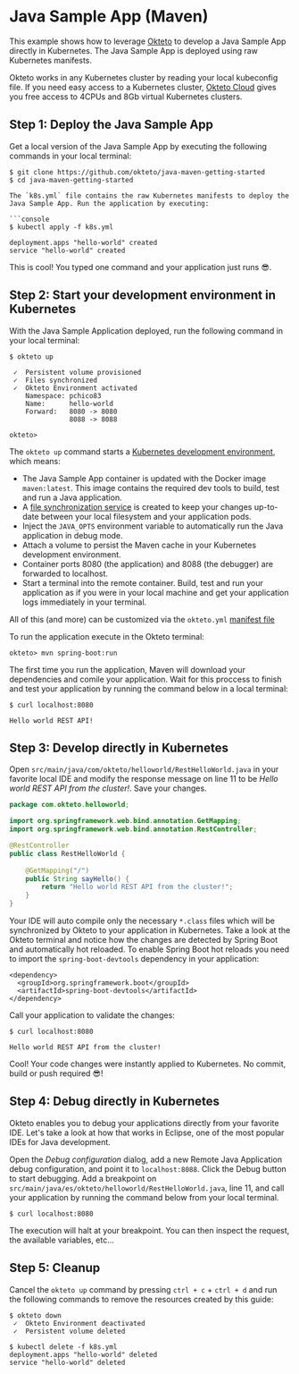 # Java Sample App (Maven)

This example shows how to leverage [Okteto](https://github.com/okteto/okteto) to develop a Java Sample App directly in Kubernetes. The Java Sample App is deployed using raw Kubernetes manifests.

Okteto works in any Kubernetes cluster by reading your local kubeconfig file. If you need easy access to a Kubernetes cluster, [Okteto Cloud](https://cloud.okteto.com) gives you free access to 4CPUs and 8Gb virtual Kubernetes clusters.

## Step 1: Deploy the Java Sample App

Get a local version of the Java Sample App by executing the following commands in your local terminal:

```console
$ git clone https://github.com/okteto/java-maven-getting-started
$ cd java-maven-getting-started

The `k8s.yml` file contains the raw Kubernetes manifests to deploy the Java Sample App. Run the application by executing:

```console
$ kubectl apply -f k8s.yml
```

```console
deployment.apps "hello-world" created
service "hello-world" created
```

This is cool! You typed one command and your application just runs 😎. 

## Step 2: Start your development environment in Kubernetes

With the Java Sample Application deployed, run the following command in your local terminal:

```console
$ okteto up
```

```console
 ✓  Persistent volume provisioned
 ✓  Files synchronized
 ✓  Okteto Environment activated
    Namespace: pchico83
    Name:      hello-world
    Forward:   8080 -> 8080
               8088 -> 8088

okteto>
```

The `okteto up` command starts a [Kubernetes development environment](https://okteto.com/docs/reference/development-environment/index.html), which means:

- The Java Sample App container is updated with the Docker image `maven:latest`. This image contains the required dev tools to build, test and run a Java application.
- A [file synchronization service](https://okteto.com/docs/reference/file-synchronization/index.html) is created to keep your changes up-to-date between your local filesystem and your application pods.
- Inject the `JAVA_OPTS` environment variable to automatically run the Java application in debug mode.
- Attach a volume to persist the Maven cache in your Kubernetes development environment.
- Container ports 8080 (the application) and 8088 (the debugger) are forwarded to localhost.
- Start a terminal into the remote container. Build, test and run your application as if you were in your local machine and get your application logs immediately in your terminal.

All of this (and more) can be customized via the `okteto.yml` [manifest file](https://okteto.com/docs/reference/manifest/index.html)

To run the application execute in the Okteto terminal:

```console
okteto> mvn spring-boot:run
```

The first time you run the application, Maven will download your dependencies and comile your application. Wait for this proccess to finish and test your application by running the command below in a local terminal:

```console
$ curl localhost:8080
```

```console
Hello world REST API!
```

## Step 3: Develop directly in Kubernetes

Open `src/main/java/com/okteto/helloworld/RestHelloWorld.java` in your favorite local IDE and modify the response message on line 11 to be *Hello world REST API from the cluster!*. Save your changes. 

```java
package com.okteto.helloworld;

import org.springframework.web.bind.annotation.GetMapping;
import org.springframework.web.bind.annotation.RestController;

@RestController
public class RestHelloWorld {
	
	@GetMapping("/")
	public String sayHello() {
		return "Hello world REST API from the cluster!";
	}
}
```

Your IDE will auto compile only the necessary `*.class` files which will be synchronized by Okteto to your application in Kubernetes. Take a look at the Okteto terminal and notice how the changes are detected by Spring Boot and automatically hot reloaded. To enable Spring Boot hot reloads you need to import the `spring-boot-devtools` dependency in your application: 

```console
<dependency>
  <groupId>org.springframework.boot</groupId>
  <artifactId>spring-boot-devtools</artifactId>
</dependency>
```

Call your application to validate the changes:

```console
$ curl localhost:8080
```

```console
Hello world REST API from the cluster!
```

Cool! Your code changes were instantly applied to Kubernetes. No commit, build or push required 😎!

## Step 4: Debug directly in Kubernetes

Okteto enables you to debug your applications directly from your favorite IDE. Let's take a look at how that works in Eclipse, one of the most popular IDEs for Java development.

Open the _Debug configuration_  dialog, add a new Remote Java Application debug configuration, and point it to `localhost:8088`. Click the Debug button to start debugging. Add a breakpoint on `src/main/java/es/okteto/helloworld/RestHelloWorld.java`, line 11, and call your application by running the command below from your local terminal.

```console
$ curl localhost:8080
```

The execution will halt at your breakpoint. You can then inspect the request, the available variables, etc...

## Step 5: Cleanup

Cancel the `okteto up` command by pressing `ctrl + c` + `ctrl + d` and run the following commands to remove the resources created by this guide: 

```console
$ okteto down
 ✓  Okteto Environment deactivated
 ✓  Persistent volume deleted
```

```console
$ kubectl delete -f k8s.yml
deployment.apps "hello-world" deleted
service "hello-world" deleted
```
